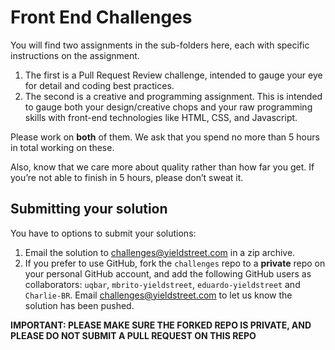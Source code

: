 # Front End Challenges

You will find two assignments in the sub-folders here, each with specific instructions on the assignment. 

1. The first is a Pull Request Review challenge, intended to gauge your eye for detail and coding best practices.
2. The second is a creative and programming assignment. This is intended to gauge both your design/creative chops and your raw programming skills with front-end technologies like HTML, CSS, and Javascript.

Please work on **both** of them. We ask that you spend no more than 5 hours in total working on these. 

Also, know that we care more about quality rather than how far you get. If you’re not able to finish in 5 hours, please don’t sweat it. 

## Submitting your solution

You have to options to submit your solutions:

1. Email the solution to challenges@yieldstreet.com in a zip archive. 
2. If you prefer to use GitHub, fork the `challenges` repo to a **private** repo on your personal GitHub account, and add the following GitHub users as collaborators: `uqbar`, `mbrito-yieldstreet`, `eduardo-yieldstreet` and `Charlie-BR`. Email challenges@yieldstreet.com to let us know the solution has been pushed.

**IMPORTANT: PLEASE MAKE SURE THE FORKED REPO IS PRIVATE, AND PLEASE DO NOT SUBMIT A PULL REQUEST ON THIS REPO**
